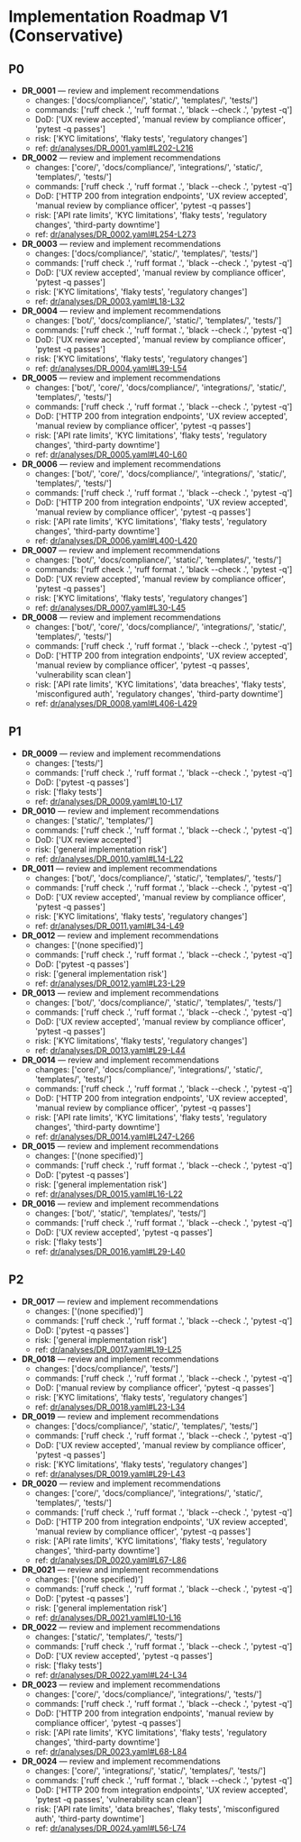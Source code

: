 # Implementation Roadmap V1 (Conservative)

## P0

- **DR_0001** — review and implement recommendations
  - changes: ['docs/compliance/', 'static/', 'templates/', 'tests/']
  - commands: ['ruff check .', 'ruff format .', 'black --check .', 'pytest -q']
  - DoD: ['UX review accepted', 'manual review by compliance officer', 'pytest -q passes']
  - risk: ['KYC limitations', 'flaky tests', 'regulatory changes']
  - ref: [dr/analyses/DR_0001.yaml#L202-L216](dr/analyses/DR_0001.yaml#L202-L216)
- **DR_0002** — review and implement recommendations
  - changes: ['core/', 'docs/compliance/', 'integrations/', 'static/', 'templates/', 'tests/']
  - commands: ['ruff check .', 'ruff format .', 'black --check .', 'pytest -q']
  - DoD: ['HTTP 200 from integration endpoints', 'UX review accepted', 'manual review by compliance officer', 'pytest -q passes']
  - risk: ['API rate limits', 'KYC limitations', 'flaky tests', 'regulatory changes', 'third-party downtime']
  - ref: [dr/analyses/DR_0002.yaml#L254-L273](dr/analyses/DR_0002.yaml#L254-L273)
- **DR_0003** — review and implement recommendations
  - changes: ['docs/compliance/', 'static/', 'templates/', 'tests/']
  - commands: ['ruff check .', 'ruff format .', 'black --check .', 'pytest -q']
  - DoD: ['UX review accepted', 'manual review by compliance officer', 'pytest -q passes']
  - risk: ['KYC limitations', 'flaky tests', 'regulatory changes']
  - ref: [dr/analyses/DR_0003.yaml#L18-L32](dr/analyses/DR_0003.yaml#L18-L32)
- **DR_0004** — review and implement recommendations
  - changes: ['bot/', 'docs/compliance/', 'static/', 'templates/', 'tests/']
  - commands: ['ruff check .', 'ruff format .', 'black --check .', 'pytest -q']
  - DoD: ['UX review accepted', 'manual review by compliance officer', 'pytest -q passes']
  - risk: ['KYC limitations', 'flaky tests', 'regulatory changes']
  - ref: [dr/analyses/DR_0004.yaml#L39-L54](dr/analyses/DR_0004.yaml#L39-L54)
- **DR_0005** — review and implement recommendations
  - changes: ['bot/', 'core/', 'docs/compliance/', 'integrations/', 'static/', 'templates/', 'tests/']
  - commands: ['ruff check .', 'ruff format .', 'black --check .', 'pytest -q']
  - DoD: ['HTTP 200 from integration endpoints', 'UX review accepted', 'manual review by compliance officer', 'pytest -q passes']
  - risk: ['API rate limits', 'KYC limitations', 'flaky tests', 'regulatory changes', 'third-party downtime']
  - ref: [dr/analyses/DR_0005.yaml#L40-L60](dr/analyses/DR_0005.yaml#L40-L60)
- **DR_0006** — review and implement recommendations
  - changes: ['bot/', 'core/', 'docs/compliance/', 'integrations/', 'static/', 'templates/', 'tests/']
  - commands: ['ruff check .', 'ruff format .', 'black --check .', 'pytest -q']
  - DoD: ['HTTP 200 from integration endpoints', 'UX review accepted', 'manual review by compliance officer', 'pytest -q passes']
  - risk: ['API rate limits', 'KYC limitations', 'flaky tests', 'regulatory changes', 'third-party downtime']
  - ref: [dr/analyses/DR_0006.yaml#L400-L420](dr/analyses/DR_0006.yaml#L400-L420)
- **DR_0007** — review and implement recommendations
  - changes: ['bot/', 'docs/compliance/', 'static/', 'templates/', 'tests/']
  - commands: ['ruff check .', 'ruff format .', 'black --check .', 'pytest -q']
  - DoD: ['UX review accepted', 'manual review by compliance officer', 'pytest -q passes']
  - risk: ['KYC limitations', 'flaky tests', 'regulatory changes']
  - ref: [dr/analyses/DR_0007.yaml#L30-L45](dr/analyses/DR_0007.yaml#L30-L45)
- **DR_0008** — review and implement recommendations
  - changes: ['bot/', 'core/', 'docs/compliance/', 'integrations/', 'static/', 'templates/', 'tests/']
  - commands: ['ruff check .', 'ruff format .', 'black --check .', 'pytest -q']
  - DoD: ['HTTP 200 from integration endpoints', 'UX review accepted', 'manual review by compliance officer', 'pytest -q passes', 'vulnerability scan clean']
  - risk: ['API rate limits', 'KYC limitations', 'data breaches', 'flaky tests', 'misconfigured auth', 'regulatory changes', 'third-party downtime']
  - ref: [dr/analyses/DR_0008.yaml#L406-L429](dr/analyses/DR_0008.yaml#L406-L429)

## P1

- **DR_0009** — review and implement recommendations
  - changes: ['tests/']
  - commands: ['ruff check .', 'ruff format .', 'black --check .', 'pytest -q']
  - DoD: ['pytest -q passes']
  - risk: ['flaky tests']
  - ref: [dr/analyses/DR_0009.yaml#L10-L17](dr/analyses/DR_0009.yaml#L10-L17)
- **DR_0010** — review and implement recommendations
  - changes: ['static/', 'templates/']
  - commands: ['ruff check .', 'ruff format .', 'black --check .', 'pytest -q']
  - DoD: ['UX review accepted']
  - risk: ['general implementation risk']
  - ref: [dr/analyses/DR_0010.yaml#L14-L22](dr/analyses/DR_0010.yaml#L14-L22)
- **DR_0011** — review and implement recommendations
  - changes: ['bot/', 'docs/compliance/', 'static/', 'templates/', 'tests/']
  - commands: ['ruff check .', 'ruff format .', 'black --check .', 'pytest -q']
  - DoD: ['UX review accepted', 'manual review by compliance officer', 'pytest -q passes']
  - risk: ['KYC limitations', 'flaky tests', 'regulatory changes']
  - ref: [dr/analyses/DR_0011.yaml#L34-L49](dr/analyses/DR_0011.yaml#L34-L49)
- **DR_0012** — review and implement recommendations
  - changes: ['(none specified)']
  - commands: ['ruff check .', 'ruff format .', 'black --check .', 'pytest -q']
  - DoD: ['pytest -q passes']
  - risk: ['general implementation risk']
  - ref: [dr/analyses/DR_0012.yaml#L23-L29](dr/analyses/DR_0012.yaml#L23-L29)
- **DR_0013** — review and implement recommendations
  - changes: ['bot/', 'docs/compliance/', 'static/', 'templates/', 'tests/']
  - commands: ['ruff check .', 'ruff format .', 'black --check .', 'pytest -q']
  - DoD: ['UX review accepted', 'manual review by compliance officer', 'pytest -q passes']
  - risk: ['KYC limitations', 'flaky tests', 'regulatory changes']
  - ref: [dr/analyses/DR_0013.yaml#L29-L44](dr/analyses/DR_0013.yaml#L29-L44)
- **DR_0014** — review and implement recommendations
  - changes: ['core/', 'docs/compliance/', 'integrations/', 'static/', 'templates/', 'tests/']
  - commands: ['ruff check .', 'ruff format .', 'black --check .', 'pytest -q']
  - DoD: ['HTTP 200 from integration endpoints', 'UX review accepted', 'manual review by compliance officer', 'pytest -q passes']
  - risk: ['API rate limits', 'KYC limitations', 'flaky tests', 'regulatory changes', 'third-party downtime']
  - ref: [dr/analyses/DR_0014.yaml#L247-L266](dr/analyses/DR_0014.yaml#L247-L266)
- **DR_0015** — review and implement recommendations
  - changes: ['(none specified)']
  - commands: ['ruff check .', 'ruff format .', 'black --check .', 'pytest -q']
  - DoD: ['pytest -q passes']
  - risk: ['general implementation risk']
  - ref: [dr/analyses/DR_0015.yaml#L16-L22](dr/analyses/DR_0015.yaml#L16-L22)
- **DR_0016** — review and implement recommendations
  - changes: ['bot/', 'static/', 'templates/', 'tests/']
  - commands: ['ruff check .', 'ruff format .', 'black --check .', 'pytest -q']
  - DoD: ['UX review accepted', 'pytest -q passes']
  - risk: ['flaky tests']
  - ref: [dr/analyses/DR_0016.yaml#L29-L40](dr/analyses/DR_0016.yaml#L29-L40)

## P2

- **DR_0017** — review and implement recommendations
  - changes: ['(none specified)']
  - commands: ['ruff check .', 'ruff format .', 'black --check .', 'pytest -q']
  - DoD: ['pytest -q passes']
  - risk: ['general implementation risk']
  - ref: [dr/analyses/DR_0017.yaml#L19-L25](dr/analyses/DR_0017.yaml#L19-L25)
- **DR_0018** — review and implement recommendations
  - changes: ['docs/compliance/', 'tests/']
  - commands: ['ruff check .', 'ruff format .', 'black --check .', 'pytest -q']
  - DoD: ['manual review by compliance officer', 'pytest -q passes']
  - risk: ['KYC limitations', 'flaky tests', 'regulatory changes']
  - ref: [dr/analyses/DR_0018.yaml#L23-L34](dr/analyses/DR_0018.yaml#L23-L34)
- **DR_0019** — review and implement recommendations
  - changes: ['docs/compliance/', 'static/', 'templates/', 'tests/']
  - commands: ['ruff check .', 'ruff format .', 'black --check .', 'pytest -q']
  - DoD: ['UX review accepted', 'manual review by compliance officer', 'pytest -q passes']
  - risk: ['KYC limitations', 'flaky tests', 'regulatory changes']
  - ref: [dr/analyses/DR_0019.yaml#L29-L43](dr/analyses/DR_0019.yaml#L29-L43)
- **DR_0020** — review and implement recommendations
  - changes: ['core/', 'docs/compliance/', 'integrations/', 'static/', 'templates/', 'tests/']
  - commands: ['ruff check .', 'ruff format .', 'black --check .', 'pytest -q']
  - DoD: ['HTTP 200 from integration endpoints', 'UX review accepted', 'manual review by compliance officer', 'pytest -q passes']
  - risk: ['API rate limits', 'KYC limitations', 'flaky tests', 'regulatory changes', 'third-party downtime']
  - ref: [dr/analyses/DR_0020.yaml#L67-L86](dr/analyses/DR_0020.yaml#L67-L86)
- **DR_0021** — review and implement recommendations
  - changes: ['(none specified)']
  - commands: ['ruff check .', 'ruff format .', 'black --check .', 'pytest -q']
  - DoD: ['pytest -q passes']
  - risk: ['general implementation risk']
  - ref: [dr/analyses/DR_0021.yaml#L10-L16](dr/analyses/DR_0021.yaml#L10-L16)
- **DR_0022** — review and implement recommendations
  - changes: ['static/', 'templates/', 'tests/']
  - commands: ['ruff check .', 'ruff format .', 'black --check .', 'pytest -q']
  - DoD: ['UX review accepted', 'pytest -q passes']
  - risk: ['flaky tests']
  - ref: [dr/analyses/DR_0022.yaml#L24-L34](dr/analyses/DR_0022.yaml#L24-L34)
- **DR_0023** — review and implement recommendations
  - changes: ['core/', 'docs/compliance/', 'integrations/', 'tests/']
  - commands: ['ruff check .', 'ruff format .', 'black --check .', 'pytest -q']
  - DoD: ['HTTP 200 from integration endpoints', 'manual review by compliance officer', 'pytest -q passes']
  - risk: ['API rate limits', 'KYC limitations', 'flaky tests', 'regulatory changes', 'third-party downtime']
  - ref: [dr/analyses/DR_0023.yaml#L68-L84](dr/analyses/DR_0023.yaml#L68-L84)
- **DR_0024** — review and implement recommendations
  - changes: ['core/', 'integrations/', 'static/', 'templates/', 'tests/']
  - commands: ['ruff check .', 'ruff format .', 'black --check .', 'pytest -q']
  - DoD: ['HTTP 200 from integration endpoints', 'UX review accepted', 'pytest -q passes', 'vulnerability scan clean']
  - risk: ['API rate limits', 'data breaches', 'flaky tests', 'misconfigured auth', 'third-party downtime']
  - ref: [dr/analyses/DR_0024.yaml#L56-L74](dr/analyses/DR_0024.yaml#L56-L74)
